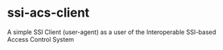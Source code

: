 # ssi-acs-client
A simple SSI Client (user-agent) as a user of the Interoperable SSI-based Access Control System
